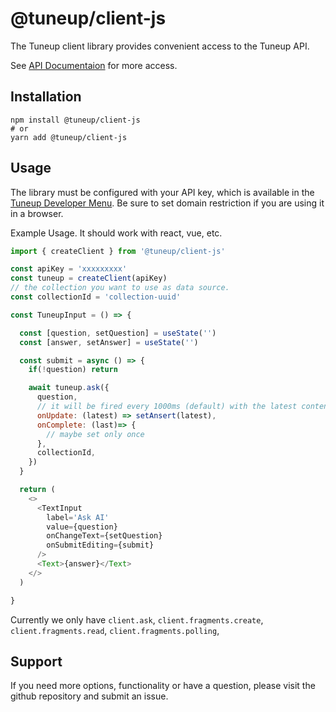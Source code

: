 # @tuneup/client-js

The Tuneup client library provides convenient access to the Tuneup API.

See [API Documentaion](http://doc.tuneup.cc) for more access.

## Installation

```
npm install @tuneup/client-js
# or
yarn add @tuneup/client-js
```

## Usage

The library must be configured with your API key, which is available in the [Tuneup Developer Menu](https://tuneup.cc/developers). Be sure to set domain restriction if you are using it in a browser.

Example Usage. It should work with react, vue, etc.

```javascript
import { createClient } from '@tuneup/client-js'

const apiKey = 'xxxxxxxxx'
const tuneup = createClient(apiKey)
// the collection you want to use as data source.
const collectionId = 'collection-uuid'

const TuneupInput = () => {

  const [question, setQuestion] = useState('')
  const [answer, setAnswer] = useState('')

  const submit = async () => {
    if(!question) return

    await tuneup.ask({
      question,
      // it will be fired every 1000ms (default) with the latest content.
      onUpdate: (latest) => setAnsert(latest),
      onComplete: (last)=> {
        // maybe set only once
      },
      collectionId,
    })
  }

  return (
    <>
      <TextInput
        label='Ask AI'
        value={question}
        onChangeText={setQuestion}
        onSubmitEditing={submit}
      />
      <Text>{answer}</Text>
    </>
  )

}
```

Currently we only have `client.ask`, `client.fragments.create`, `client.fragments.read`, `client.fragments.polling`,

## Support

If you need more options, functionality or have a question, please visit the github repository and submit an issue.

